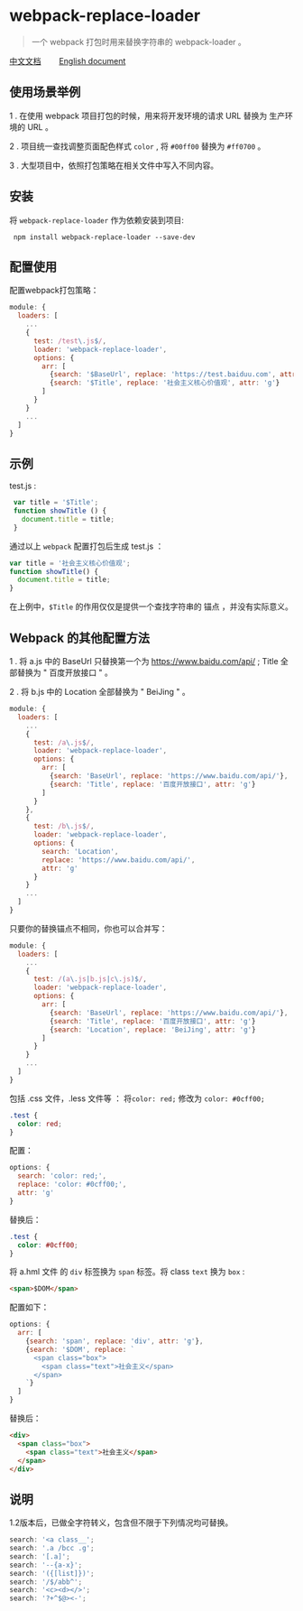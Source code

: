 # webpack-replace-loader
> 一个 webpack 打包时用来替换字符串的 webpack-loader 。

[中文文档](https://github.com/beautifulBoys/webpack-replace-loader)　　 [English document](https://github.com/beautifulBoys/webpack-replace-loader/tree/master/docs)

## 使用场景举例
1 . 在使用 webpack 项目打包的时候，用来将开发环境的请求 URL 替换为 生产环境的 URL 。

2 . 项目统一查找调整页面配色样式 `color` , 将 `#00ff00` 替换为 `#ff0700` 。

3 . 大型项目中，依照打包策略在相关文件中写入不同内容。

## 安装

将 `webpack-replace-loader` 作为依赖安装到项目:
```shell
 npm install webpack-replace-loader --save-dev
```
## 配置使用
配置webpack打包策略：
```js
module: {
  loaders: [
    ...
    {
      test: /test\.js$/,
      loader: 'webpack-replace-loader',
      options: {
        arr: [
          {search: '$BaseUrl', replace: 'https://test.baiduu.com', attr: 'g'},
          {search: '$Title', replace: '社会主义核心价值观', attr: 'g'}
        ]
      }
    }
    ...
  ]
}
```

## 示例
 test.js :
 ```js
  var title = '$Title';
  function showTitle () {
    document.title = title;
  }
 ```
 通过以上 `webpack` 配置打包后生成 test.js ：

```js
var title = '社会主义核心价值观';
function showTitle() {
  document.title = title;
}
```
在上例中，`$Title` 的作用仅仅是提供一个查找字符串的 锚点 ，并没有实际意义。

## Webpack 的其他配置方法
1 . 将 a.js 中的 BaseUrl 只替换第一个为 https://www.baidu.com/api/ ; Title 全部替换为 " 百度开放接口 " 。

2 . 将 b.js 中的 Location 全部替换为 " BeiJing " 。

```js
module: {
  loaders: [
    ...
    {
      test: /a\.js$/,
      loader: 'webpack-replace-loader',
      options: {
        arr: [
          {search: 'BaseUrl', replace: 'https://www.baidu.com/api/'},
          {search: 'Title', replace: '百度开放接口', attr: 'g'}
        ]
      }
    },
    {
      test: /b\.js$/,
      loader: 'webpack-replace-loader',
      options: {
        search: 'Location',
        replace: 'https://www.baidu.com/api/',
        attr: 'g'
      }
    }
    ...
  ]
}
```
只要你的替换锚点不相同，你也可以合并写：

```js
module: {
  loaders: [
    ...
    {
      test: /(a\.js|b.js|c\.js)$/,
      loader: 'webpack-replace-loader',
      options: {
        arr: [
          {search: 'BaseUrl', replace: 'https://www.baidu.com/api/'},
          {search: 'Title', replace: '百度开放接口', attr: 'g'}
          {search: 'Location', replace: 'BeiJing', attr: 'g'}
        ]
      }
    }
    ...
  ]
}
```
包括 .css 文件，.less 文件等 ： 将`color: red;` 修改为 `color: #0cff00;`
```css
.test {
  color: red;
}
```
配置：
```js
options: {
  search: 'color: red;',
  replace: 'color: #0cff00;',
  attr: 'g'
}
```
替换后：
```css
.test {
  color: #0cff00;
}
```

 将 a.hml 文件 的 `div` 标签换为 `span` 标签。将 class `text` 换为 `box` :

```html
<span>$DOM</span>
```
配置如下：
```js
options: {
  arr: [
    {search: 'span', replace: 'div', attr: 'g'},
    {search: '$DOM', replace: `
      <span class="box">
        <span class="text">社会主义</span>
      </span>
    `}
  ]
}
```

替换后：
```html
<div>
  <span class="box">
    <span class="text">社会主义</span>
  </span>
</div>
```

## 说明
1.2版本后，已做全字符转义，包含但不限于下列情况均可替换。
```js
search: '<a class__';
search: '.a /bcc .g';
search: '[.a]';
search: '--{a-x}';
search: '({[list]})';
search: '/$/abb^';
search: '<c><d></>';
search: '?+^$@><-';
```
